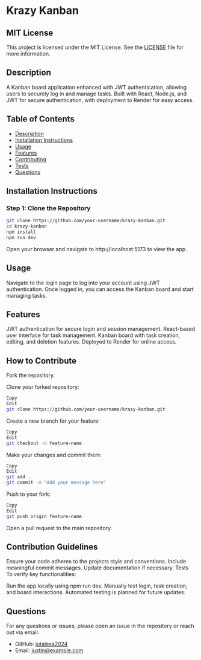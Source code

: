 # Krazy Kanban

## MIT License

This project is licensed under the MIT License. See the [LICENSE](LICENSE) file for more information.

## Description

A Kanban board application enhanced with JWT authentication, allowing users to securely log in and manage tasks. Built with React, Node.js, and JWT for secure authentication, with deployment to Render for easy access.

## Table of Contents

- [Description](#description)
- [Installation Instructions](#installation-instructions)
- [Usage](#usage)
- [Features](#features)
- [Contributing](#contributing)
- [Tests](#tests)
- [Questions](#questions)

## Installation Instructions

### Step 1: Clone the Repository
```bash
git clone https://github.com/your-username/krazy-kanban.git
cd krazy-kanban
npm install
npm run dev
```
Open your browser and navigate to http://localhost:5173 to view the app.

## Usage
Navigate to the login page to log into your account using JWT authentication.
Once logged in, you can access the Kanban board and start managing tasks.

## Features
JWT authentication for secure login and session management.
React-based user interface for task management.
Kanban board with task creation, editing, and deletion features.
Deployed to Render for online access.

## How to Contribute
Fork the repository.

Clone your forked repository:

```bash
Copy
Edit
git clone https://github.com/your-username/krazy-kanban.git

```
Create a new branch for your feature:

```bash
Copy
Edit
git checkout -b feature-name

```
Make your changes and commit them:

```bash
Copy
Edit
git add .
git commit -m "Add your message here"

```
Push to your fork:

```bash
Copy
Edit
git push origin feature-name
```
Open a pull request to the main repository.

## Contribution Guidelines
Ensure your code adheres to the projects style and conventions.
Include meaningful commit messages.
Update documentation if necessary.
Tests
To verify key functionalities:

Run the app locally using npm run dev.
Manually test login, task creation, and board interactions.
Automated testing is planned for future updates.

## Questions
For any questions or issues, please open an issue in the repository or reach out via email.
- GitHub: [jutalexa2024](https://github.com/jutalexa2024)
- Email: [justin@example.com](mailto:justin@example.com)









